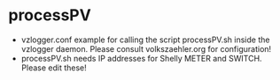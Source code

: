 # processPV

* vzlogger.conf	example for calling the script processPV.sh inside the vzlogger daemon. Please consult volkszaehler.org for configuration!
* processPV.sh	needs IP addresses for Shelly METER and SWITCH. Please edit these!
